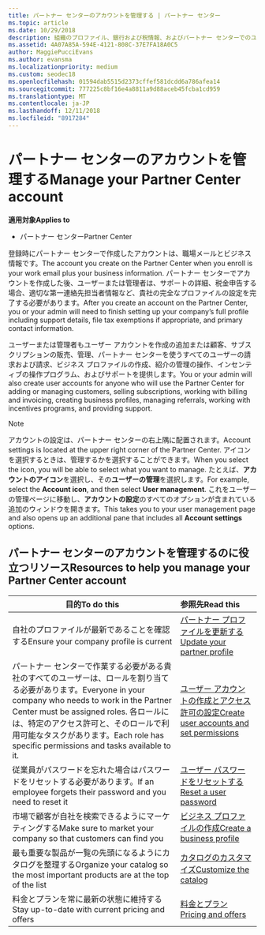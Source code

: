 ```yaml
---
title: パートナー センターのアカウントを管理する | パートナー センター
ms.topic: article
ms.date: 10/29/2018
description: 組織のプロファイル、銀行および税情報、およびパートナー センターでのユーザーを管理します。
ms.assetid: 4A07A85A-594E-4121-808C-37E7FA18A0C5
author: MaggiePucciEvans
ms.author: evansma
ms.localizationpriority: medium
ms.custom: seodec18
ms.openlocfilehash: 01594dab5515d2373cffef581dcdd6a786afea14
ms.sourcegitcommit: 777225c8bf16e4a8811a9d88aceb45fcba1cd959
ms.translationtype: MT
ms.contentlocale: ja-JP
ms.lasthandoff: 12/11/2018
ms.locfileid: "8917284"
---
```

# <a name="manage-your-partner-center-account"></a><span data-ttu-id="11f51-103">パートナー センターのアカウントを管理する</span><span class="sxs-lookup"><span data-stu-id="11f51-103">Manage your Partner Center account</span></span>

**<span data-ttu-id="11f51-104">適用対象</span><span class="sxs-lookup"><span data-stu-id="11f51-104">Applies to</span></span>**

-  <span data-ttu-id="11f51-105">パートナー センター</span><span class="sxs-lookup"><span data-stu-id="11f51-105">Partner Center</span></span>

<span data-ttu-id="11f51-106">登録時にパートナー センターで作成したアカウントは、職場メールとビジネス情報です。</span><span class="sxs-lookup"><span data-stu-id="11f51-106">The account you create on the Partner Center when you enroll is your work email plus your business information.</span></span> <span data-ttu-id="11f51-107">パートナー センターでアカウントを作成した後、ユーザーまたは管理者は、サポートの詳細、税金申告する場合、適切な第一連絡先担当者情報など、貴社の完全なプロファイルの設定を完了する必要があります。</span><span class="sxs-lookup"><span data-stu-id="11f51-107">After you create an account on the Partner Center, you or your admin will need to finish setting up your company’s full profile including support details, file tax exemptions if appropriate, and primary contact information.</span></span> 

<span data-ttu-id="11f51-108">ユーザーまたは管理者もユーザー アカウントを作成の追加または顧客、サブスクリプションの販売、管理、パートナー センターを使うすべてのユーザーの請求および請求、ビジネス プロファイルの作成、紹介の管理の操作、インセンティブの操作プログラム、およびサポートを提供します。</span><span class="sxs-lookup"><span data-stu-id="11f51-108">You or your admin will also create user accounts for anyone who will use the Partner Center for adding or managing customers, selling subscriptions, working with billing and invoicing, creating business profiles, managing referrals, working with incentives programs, and providing support.</span></span>

>[!NOTE]
><span data-ttu-id="11f51-109">アカウントの設定は、パートナー センターの右上隅に配置されます。</span><span class="sxs-lookup"><span data-stu-id="11f51-109">Account settings is located at the upper right corner of the Partner Center.</span></span> <span data-ttu-id="11f51-110">アイコンを選択するときは、管理するかを選択することができます。</span><span class="sxs-lookup"><span data-stu-id="11f51-110">When you select the icon, you will be able to select what you want to manage.</span></span> <span data-ttu-id="11f51-111">たとえば、**アカウントのアイコン**を選択し、その**ユーザーの管理**を選択します。</span><span class="sxs-lookup"><span data-stu-id="11f51-111">For example, select the **Account icon**, and then select **User management**.</span></span> <span data-ttu-id="11f51-112">これをユーザーの管理ページに移動し、**アカウントの設定**のすべてのオプションが含まれている追加のウィンドウを開きます。</span><span class="sxs-lookup"><span data-stu-id="11f51-112">This takes you to your user management page and also opens up an additional pane that includes all **Account settings** options.</span></span>


## <a name="resources-to-help-you-manage-your-partner-center-account"></a><span data-ttu-id="11f51-113">パートナー センターのアカウントを管理するのに役立つリソース</span><span class="sxs-lookup"><span data-stu-id="11f51-113">Resources to help you manage your Partner Center account</span></span>

|**<span data-ttu-id="11f51-114">目的</span><span class="sxs-lookup"><span data-stu-id="11f51-114">To do this</span></span>**   |**<span data-ttu-id="11f51-115">参照先</span><span class="sxs-lookup"><span data-stu-id="11f51-115">Read this</span></span>**   |
|-----------------------|:-----------------------|
|<span data-ttu-id="11f51-116">自社のプロファイルが最新であることを確認する</span><span class="sxs-lookup"><span data-stu-id="11f51-116">Ensure your company profile is current</span></span>   |[<span data-ttu-id="11f51-117">パートナー プロファイルを更新する</span><span class="sxs-lookup"><span data-stu-id="11f51-117">Update your partner profile</span></span>](update-your-partner-profile.md)|
|<span data-ttu-id="11f51-118">パートナー センターで作業する必要がある貴社のすべてのユーザーは、ロールを割り当てる必要があります。</span><span class="sxs-lookup"><span data-stu-id="11f51-118">Everyone in your company who needs to work in the Partner Center must be assigned roles.</span></span> <span data-ttu-id="11f51-119">各ロールには、特定のアクセス許可と、そのロールで利用可能なタスクがあります。</span><span class="sxs-lookup"><span data-stu-id="11f51-119">Each role has specific permissions and tasks available to it.</span></span>|[<span data-ttu-id="11f51-120">ユーザー アカウントの作成とアクセス許可の設定</span><span class="sxs-lookup"><span data-stu-id="11f51-120">Create user accounts and set permissions</span></span>](create-user-accounts-and-set-permissions.md)|
|<span data-ttu-id="11f51-121">従業員がパスワードを忘れた場合はパスワードをリセットする必要があります。</span><span class="sxs-lookup"><span data-stu-id="11f51-121">If an employee forgets their password and you need to reset it</span></span>  |[<span data-ttu-id="11f51-122">ユーザー パスワードをリセットする</span><span class="sxs-lookup"><span data-stu-id="11f51-122">Reset a user password</span></span>](reset-a-user-password.md)|
|<span data-ttu-id="11f51-123">市場で顧客が自社を検索できるようにマーケティングする</span><span class="sxs-lookup"><span data-stu-id="11f51-123">Make sure to market your company so that customers can find you</span></span>   |[<span data-ttu-id="11f51-124">ビジネス プロファイルの作成</span><span class="sxs-lookup"><span data-stu-id="11f51-124">Create a business profile</span></span>](create-a-marketing-profile.md)|
|<span data-ttu-id="11f51-125">最も重要な製品が一覧の先頭になるようにカタログを整理する</span><span class="sxs-lookup"><span data-stu-id="11f51-125">Organize your catalog so the most important products are at the top of the list</span></span>   |[<span data-ttu-id="11f51-126">カタログのカスタマイズ</span><span class="sxs-lookup"><span data-stu-id="11f51-126">Customize the catalog</span></span>](customize-the-catalog.md)|
|<span data-ttu-id="11f51-127">料金とプランを常に最新の状態に維持する</span><span class="sxs-lookup"><span data-stu-id="11f51-127">Stay up-to-date with current pricing and offers</span></span>   |[<span data-ttu-id="11f51-128">料金とプラン</span><span class="sxs-lookup"><span data-stu-id="11f51-128">Pricing and offers</span></span>](pricing-and-offers.md)|













 

 



